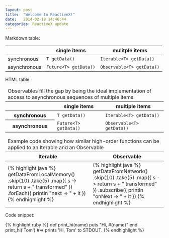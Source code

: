 ```yaml
---
layout: post
title:  "Welcome to ReactiveX!"
date:   2014-02-18 14:46:44
categories: ReactiveX update
---
```


Markdown table:

|              | single items             | mulitple items            |
| ------------ | ------------------------ | ------------------------- |
| synchronous  | `T getData()`            | `Iterable<T> getData()`   |
| asynchronous | `Future<T> getData()`    | `Observable<T> getData()` |


HTML table:

<center>
    <table>
        <thead>
            <tr>
                <td colspan="3">Observables fill the gap by being the ideal implementation of access to asynchronous sequences of multiple items</td>
            </tr>
            <tr>
                <th></th>
                <th>single items</th>
                <th>multiple items</th>
            </tr>
        </thead>
        <tbody>
            <tr>
                <th>synchronous</th>
                <td><code>T getData()</code></td>
                <td><code>Iterable&lt;T&gt; getData()</code></td>
            </tr>
            <tr>
                <th>asynchronous</th>
                <td><code>Future&lt;T&gt; getData()</code></td>
                <td><code>Observable&lt;T&gt; getData()</code></td>
            </tr>
        </tbody>
    </table>
</center>

<center><table>
 <thead>
  <tr><td colspan="2">Example code showing how similar high-order functions can be applied to an Iterable and an Observable</td></tr>
  <tr><th>Iterable</th><th>Observable</th></tr>
 </thead>
 <tbody>
  <tr><td>
{% highlight java %}
getDataFromLocalMemory()
.skip(10)
.take(5)
.map({ s -> return s + " transformed" })
.forEach({ println "next => " + it })
{% endhighlight %}
  </td>
  <td>
{% highlight java %}
getDataFromNetwork()
.skip(10)
.take(5)
.map({ s -> return s + " transformed" })
.subscribe({ println "onNext => " + it })
{% endhighlight %}
  </td></tr>
 </tbody>
</table></center>

Code snippet:

{% highlight ruby %}
def print_hi(name)
  puts "Hi, #{name}"
end
print_hi('Tom')
#=> prints 'Hi, Tom' to STDOUT.
{% endhighlight %}

